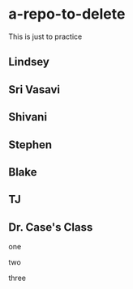 # a-repo-to-delete
This is just to practice


## Lindsey




## Sri Vasavi




## Shivani



## Stephen




## Blake 



## TJ


## Dr. Case's Class

one

two

three






